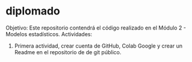 # diplomado

Objetivo: Este repositorio contendrá el código realizado en el Módulo 2 - Modelos estadísticos. 
Actividades:
1. Primera actividad, crear cuenta de GitHub, Colab Google y crear un Readme en el repositorio de de git público. 
